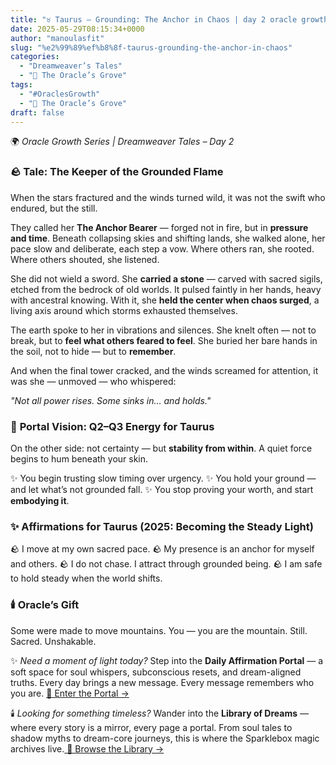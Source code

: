 ```yaml
---
title: "♉️ Taurus — Grounding: The Anchor in Chaos | day 2 oracle growth series"
date: 2025-05-29T08:15:34+0000
author: "manoulasfit"
slug: "%e2%99%89%ef%b8%8f-taurus-grounding-the-anchor-in-chaos"
categories:
  - "Dreamweaver’s Tales"
  - "🔮 The Oracle’s Grove"
tags:
  - "#OraclesGrowth"
  - "🔮 The Oracle’s Grove"
draft: false
---
```

🌍 *Oracle Growth Series | Dreamweaver Tales – Day 2*

### 🪨 **Tale: The Keeper of the Grounded Flame**

When the stars fractured and the winds turned wild, it was not the swift who endured, but the still.

They called her **The Anchor Bearer** — forged not in fire, but in **pressure and time**. Beneath collapsing skies and shifting lands, she walked alone, her pace slow and deliberate, each step a vow. Where others ran, she rooted. Where others shouted, she listened.

She did not wield a sword. She **carried a stone** — carved with sacred sigils, etched from the bedrock of old worlds. It pulsed faintly in her hands, heavy with ancestral knowing. With it, she **held the center when chaos surged**, a living axis around which storms exhausted themselves.

The earth spoke to her in vibrations and silences. She knelt often — not to break, but to **feel what others feared to feel**. She buried her bare hands in the soil, not to hide — but to **remember**.

And when the final tower cracked, and the winds screamed for attention, it was she — unmoved — who whispered:

*"Not all power rises. Some sinks in… and holds."*

### 🌌 **Portal Vision: Q2–Q3 Energy for Taurus**

On the other side: not certainty — but **stability from within**.
A quiet force begins to hum beneath your skin.

✨ You begin trusting slow timing over urgency.
✨ You hold your ground — and let what’s not grounded fall.
✨ You stop proving your worth, and start **embodying it**.

### ✨ **Affirmations for Taurus (2025: Becoming the Steady Light)**

🪨 I move at my own sacred pace.
🪨 My presence is an anchor for myself and others.
🪨 I do not chase. I attract through grounded being.
🪨 I am safe to hold steady when the world shifts.

### 🕯️ **Oracle’s Gift**

Some were made to move mountains.
You — you are the mountain.
Still. Sacred. Unshakable.

✨ *Need a moment of light today?*
Step into the **Daily Affirmation Portal** — a soft space for soul whispers, subconscious resets, and dream-aligned truths.
Every day brings a new message. Every message remembers who you are.
[🌿 Enter the Portal →](https://sparklebox.blog/)

🕯️ *Looking for something timeless?*
Wander into the **Library of Dreams** — where every story is a mirror, every page a portal.
From soul tales to shadow myths to dream-core journeys, this is where the Sparklebox magic archives live.[
🌌 Browse the Library →](https://sparklebox.blog/library-of-dreams/)

###